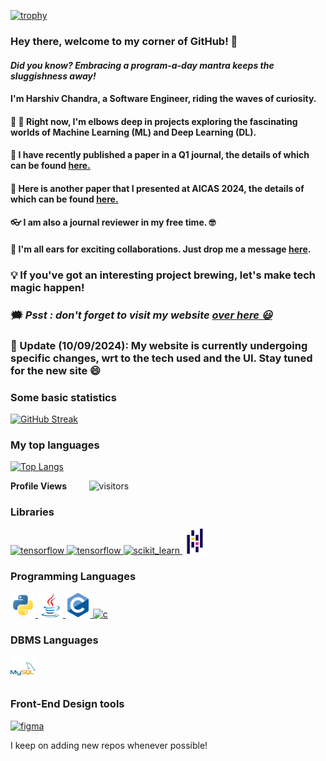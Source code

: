 <!-- 
This is how you add comments to MarkDown on GitHub.
-->

[![trophy](https://github-profile-trophy.vercel.app/?username=harshivchandra&theme=monokai&column=-1&no-bg=true)](https://github.com/ryo-ma/github-profile-trophy)

<h3> Hey there, welcome to my corner of GitHub! 👋 </h3>

<h4> <i>Did you know? Embracing a program-a-day mantra keeps the sluggishness away!</i> </h4>

<h4>I'm Harshiv Chandra, a Software Engineer, riding the waves of curiosity.</h4>

<h4>🔭 🌱 Right now, I'm elbows deep in projects exploring the fascinating worlds of Machine Learning (ML) and Deep Learning (DL). </h4>

<h4>📕 I have recently published a paper in a Q1 journal, the details of which can be found <a href = "https://ieeexplore.ieee.org/document/10239153">here.</a></h4>

<h4>📕 Here is another paper that I presented at AICAS 2024, the details of which can be found <a href = "https://ieeexplore.ieee.org/document/10595951">here.</a></h4>

<h4>👓 I am also a journal reviewer in my free time. 🤓</h4>

<h4>👯 I'm all ears for exciting collaborations. Just drop me a message <a href="https://chcheetah.github.io/contact.html">here</a>. </h4>
 
<h3>💡 If you've got an interesting project brewing, let's make tech magic happen! </h3>

<h3>🗯️ <i> Psst : don't forget to visit my website <a href="https://chcheetah.github.io"> over here 😃 </a> </i> </h3>

<h3> 🧰 Update (10/09/2024): My website is currently undergoing specific changes, wrt to the tech used and the UI. Stay tuned for the new site 😄 </h3>

 
### Some basic statistics 

[![GitHub Streak](https://streak-stats.demolab.com/?user=chcheetah&currStreakNum=2FD3EB&fire=pink&sideLabels=F00&theme=dark)](https://github.com/harshivchandra/github-readme-stats)

### My top languages
[![Top Langs](https://github-readme-stats-sigma-five.vercel.app/api/top-langs/?username=harshivchandra&layout=compact&theme=dark)](https://github.com/chcheetah/github-readme-stats)
<!--  PROFILES VIEWS -->
**Profile Views** &nbsp;&nbsp;&nbsp;&nbsp;&nbsp;&nbsp;&nbsp;
![visitors](https://profile-counter.glitch.me/harshivchandra/count.svg?align=center)

### Libraries 
 <a href="https://www.numpy.org" target="_blank" rel="noreferrer"><img src="https://www.vectorlogo.zone/logos/numpy/numpy-icon.svg" alt="tensorflow" width="40" height="40"/> </a> 
 <a href="https://www.tensorflow.org" target="_blank" rel="noreferrer"> <img src="https://www.vectorlogo.zone/logos/tensorflow/tensorflow-icon.svg" alt="tensorflow" width="40" height="40"/> </a> 
 <a href="https://scikit-learn.org/" target="_blank" rel="noreferrer"> <img src="https://upload.wikimedia.org/wikipedia/commons/0/05/Scikit_learn_logo_small.svg" alt="scikit_learn" width="40" height="40"/> </a>
 <a href="https://pandas.pydata.org/" target="_blank" rel="noreferrer"> <img src="https://raw.githubusercontent.com/devicons/devicon/2ae2a900d2f041da66e950e4d48052658d850630/icons/pandas/pandas-original.svg" alt="pandas" width="40" height="40"/> </a>
### Programming Languages
 <a href="https://www.python.org" target="_blank" rel="noreferrer"> <img src="https://raw.githubusercontent.com/devicons/devicon/master/icons/python/python-original.svg" alt="python" width="40" height="40"/> </a> 
 <a href="https://www.java.com" target="_blank" rel="noreferrer"> <img src="https://raw.githubusercontent.com/devicons/devicon/master/icons/java/java-original.svg" alt="java" width="40" height="40"/> </a>
 <a href="https://www.cprogramming.com/" target="_blank" rel="noreferrer"> <img src="https://raw.githubusercontent.com/devicons/devicon/master/icons/c/c-original.svg" alt="c" width="40" height="40"/> </a>
 <a href="https://www.kotlinlang.org/" target="_blank" rel="noreferrer"> <img src="https://encrypted-tbn0.gstatic.com/images?q=tbn:ANd9GcRQPpQdaKwLkyNz7dDhTIh2uC9ETp3Z1pVGPw&s" alt="c" width="40" height="40"/> </a>

### DBMS Languages
 <a href="https://www.mysql.com/" target="_blank" rel="noreferrer"> <img src="https://raw.githubusercontent.com/devicons/devicon/master/icons/mysql/mysql-original-wordmark.svg" alt="mysql" width="40" height="40"/> </a>
### Front-End Design tools
 <a href="https://www.figma.com/" target="_blank" rel="noreferrer"> <img src="https://www.vectorlogo.zone/logos/figma/figma-icon.svg" alt="figma" width="40" height="40"/> </a>

I keep on adding new repos whenever possible!
     
         
